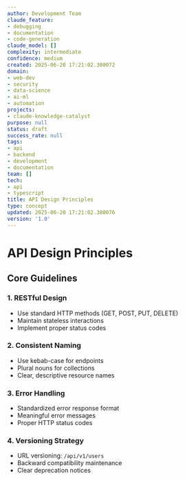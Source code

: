 ```yaml
---
author: Development Team
claude_feature:
- debugging
- documentation
- code-generation
claude_model: []
complexity: intermediate
confidence: medium
created: 2025-06-20 17:21:02.380072
domain:
- web-dev
- security
- data-science
- ai-ml
- automation
projects:
- claude-knowledge-catalyst
purpose: null
status: draft
success_rate: null
tags:
- api
- backend
- development
- documentation
team: []
tech:
- api
- typescript
title: API Design Principles
type: concept
updated: 2025-06-20 17:21:02.380076
version: '1.0'
---
```


# API Design Principles

## Core Guidelines

### 1. RESTful Design
- Use standard HTTP methods (GET, POST, PUT, DELETE)
- Maintain stateless interactions
- Implement proper status codes

### 2. Consistent Naming
- Use kebab-case for endpoints
- Plural nouns for collections
- Clear, descriptive resource names

### 3. Error Handling
- Standardized error response format
- Meaningful error messages
- Proper HTTP status codes

### 4. Versioning Strategy
- URL versioning: `/api/v1/users`
- Backward compatibility maintenance
- Clear deprecation notices